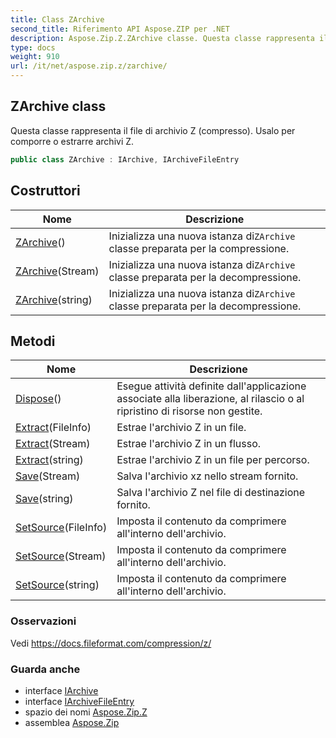 ```yaml
---
title: Class ZArchive
second_title: Riferimento API Aspose.ZIP per .NET
description: Aspose.Zip.Z.ZArchive classe. Questa classe rappresenta il file di archivio Z compresso. Usalo per comporre o estrarre archivi Z.
type: docs
weight: 910
url: /it/net/aspose.zip.z/zarchive/
---
```

## ZArchive class

Questa classe rappresenta il file di archivio Z (compresso). Usalo per comporre o estrarre archivi Z.

```csharp
public class ZArchive : IArchive, IArchiveFileEntry
```

## Costruttori

| Nome | Descrizione |
| --- | --- |
| [ZArchive](zarchive/#constructor)() | Inizializza una nuova istanza di`ZArchive` classe preparata per la compressione. |
| [ZArchive](zarchive/#constructor_1)(Stream) | Inizializza una nuova istanza di`ZArchive` classe preparata per la decompressione. |
| [ZArchive](zarchive/#constructor_2)(string) | Inizializza una nuova istanza di`ZArchive` classe preparata per la decompressione. |

## Metodi

| Nome | Descrizione |
| --- | --- |
| [Dispose](../../aspose.zip.z/zarchive/dispose/)() | Esegue attività definite dall'applicazione associate alla liberazione, al rilascio o al ripristino di risorse non gestite. |
| [Extract](../../aspose.zip.z/zarchive/extract/#extract_1)(FileInfo) | Estrae l'archivio Z in un file. |
| [Extract](../../aspose.zip.z/zarchive/extract/#extract_2)(Stream) | Estrae l'archivio Z in un flusso. |
| [Extract](../../aspose.zip.z/zarchive/extract/#extract)(string) | Estrae l'archivio Z in un file per percorso. |
| [Save](../../aspose.zip.z/zarchive/save/#save)(Stream) | Salva l'archivio xz nello stream fornito. |
| [Save](../../aspose.zip.z/zarchive/save/#save_1)(string) | Salva l'archivio Z nel file di destinazione fornito. |
| [SetSource](../../aspose.zip.z/zarchive/setsource/#setsource)(FileInfo) | Imposta il contenuto da comprimere all'interno dell'archivio. |
| [SetSource](../../aspose.zip.z/zarchive/setsource/#setsource_1)(Stream) | Imposta il contenuto da comprimere all'interno dell'archivio. |
| [SetSource](../../aspose.zip.z/zarchive/setsource/#setsource_2)(string) | Imposta il contenuto da comprimere all'interno dell'archivio. |

### Osservazioni

Vedi https://docs.fileformat.com/compression/z/

### Guarda anche

* interface [IArchive](../../aspose.zip/iarchive/)
* interface [IArchiveFileEntry](../../aspose.zip/iarchivefileentry/)
* spazio dei nomi [Aspose.Zip.Z](../../aspose.zip.z/)
* assemblea [Aspose.Zip](../../)


